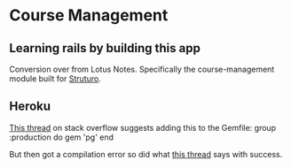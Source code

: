 # Course Management #

## Learning rails by building this app ##

Conversion over from Lotus Notes. Specifically the course-management module built for [Struturo](http://struturo.com).

## Heroku ##
[This thread](http://stackoverflow.com/questions/6410623/heroku-error-when-launch-rails3-1-app-missing-postgres-gem) on stack overflow suggests adding this to the Gemfile:
	group :production do
  		gem 'pg'
	end

But then got a compilation error so did what [this thread](http://stackoverflow.com/questions/7275636/rails-3-1-0-actionviewtemplateerrror-application-css-isnt-precompiled) says with success.